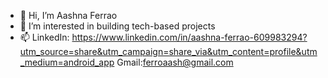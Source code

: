 - 👋 Hi, I’m Aashna Ferrao
- 👀 I’m interested in building tech-based projects
- 📫 LinkedIn: https://www.linkedin.com/in/aashna-ferrao-609983294?utm_source=share&utm_campaign=share_via&utm_content=profile&utm_medium=android_app       Gmail:ferroaash@gmail.com
  

